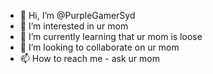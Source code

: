 - 👋 Hi, I’m @PurpleGamerSyd
- 👀 I’m interested in ur mom
- 🌱 I’m currently learning that ur mom is loose
- 💞️ I’m looking to collaborate on ur mom
- 📫 How to reach me - ask ur mom

<!---
PurpleGamerSyd/PurpleGamerSyd is a ✨ special ✨ repository because its `README.md` (this file) appears on your GitHub profile.
You can click the Preview link to take a look at your changes.
--->
